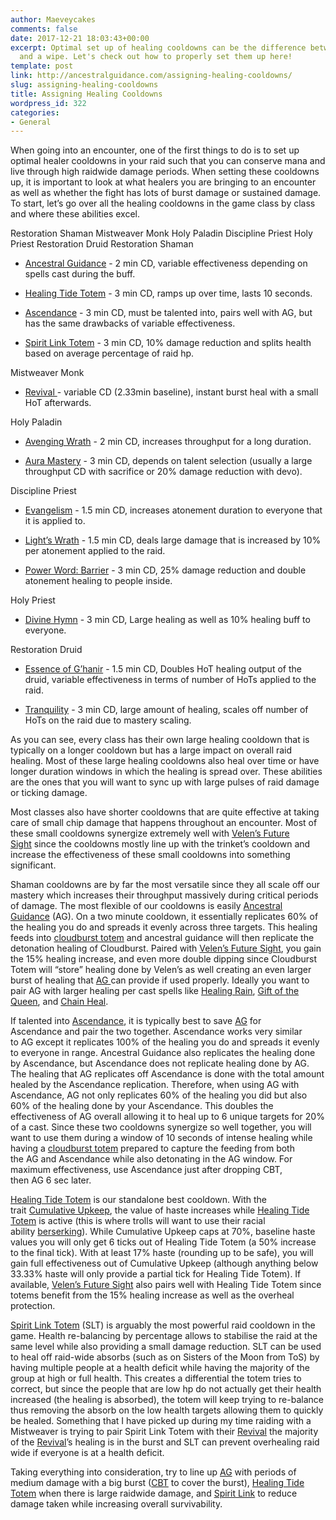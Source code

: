```yaml
---
author: Maeveycakes
comments: false
date: 2017-12-21 18:03:43+00:00
excerpt: Optimal set up of healing cooldowns can be the difference between a kill
  and a wipe. Let's check out how to properly set them up here!
template: post
link: http://ancestralguidance.com/assigning-healing-cooldowns/
slug: assigning-healing-cooldowns
title: Assigning Healing Cooldowns
wordpress_id: 322
categories:
- General
---
```


When going into an encounter, one of the first things to do is to set up optimal healer cooldowns in your raid such that you can conserve mana and live through high raidwide damage periods. When setting these cooldowns up, it is important to look at what healers you are bringing to an encounter as well as whether the fight has lots of burst damage or sustained damage. To start, let’s go over all the healing cooldowns in the game class by class and where these abilities excel.

Restoration Shaman
Mistweaver Monk
Holy Paladin
Discipline Priest
Holy Priest
Restoration Druid
Restoration Shaman



 	
  * [Ancestral Guidance](http://www.wowhead.com/spell=108281/) - 2 min CD, variable effectiveness depending on spells cast during the buff.

 	
  * [Healing Tide Totem](http://www.wowhead.com/spell=108280/) - 3 min CD, ramps up over time, lasts 10 seconds.

 	
  * [Ascendance](http://www.wowhead.com/spell=114052) - 3 min CD, must be talented into, pairs well with AG, but has the same drawbacks of variable effectiveness.

 	
  * [Spirit Link Totem](http://www.wowhead.com/spell=98008) - 3 min CD, 10% damage reduction and splits health based on average percentage of raid hp.


Mistweaver Monk

 	
  * [Revival ](http://www.wowhead.com/spell=115310)- variable CD (2.33min baseline), instant burst heal with a small HoT afterwards.


Holy Paladin

 	
  * [Avenging Wrath](http://www.wowhead.com/spell=31884) - 2 min CD, increases throughput for a long duration.

 	
  * [Aura Mastery](http://www.wowhead.com/spell=31821/) - 3 min CD, depends on talent selection (usually a large throughput CD with sacrifice or 20% damage reduction with devo).


Discipline Priest

 	
  * [Evangelism](http://www.wowhead.com/spell=246287/evangelism) - 1.5 min CD, increases atonement duration to everyone that it is applied to.

 	
  * [Light’s Wrath](http://www.wowhead.com/spell=207946/lights-wrath) - 1.5 min CD, deals large damage that is increased by 10% per atonement applied to the raid.

 	
  * [Power Word: Barrier](http://www.wowhead.com/spell=62618/power-word-barrier) - 3 min CD, 25% damage reduction and double atonement healing to people inside.


Holy Priest

 	
  * [Divine Hymn](http://www.wowhead.com/spell=64843/divine-hymn) - 3 min CD, Large healing as well as 10% healing buff to everyone.


Restoration Druid

 	
  * [Essence of G’hanir](http://www.wowhead.com/spell=208253/essence-of-ghanir) - 1.5 min CD, Doubles HoT healing output of the druid, variable effectiveness in terms of number of HoTs applied to the raid.

 	
  * [Tranquility](http://www.wowhead.com/spell=740/tranquility) - 3 min CD, large amount of healing, scales off number of HoTs on the raid due to mastery scaling.


As you can see, every class has their own large healing cooldown that is typically on a longer cooldown but has a large impact on overall raid healing. Most of these large healing cooldowns also heal over time or have longer duration windows in which the healing is spread over. These abilities are the ones that you will want to sync up with large pulses of raid damage or ticking damage.

Most classes also have shorter cooldowns that are quite effective at taking care of small chip damage that happens throughout an encounter. Most of these small cooldowns synergize extremely well with [Velen’s Future Sight](http://www.wowhead.com/item=144258/) since the cooldowns mostly line up with the trinket’s cooldown and increase the effectiveness of these small cooldowns into something significant.

Shaman cooldowns are by far the most versatile since they all scale off our mastery which increases their throughput massively during critical periods of damage. The most flexible of our cooldowns is easily [Ancestral Guidance](http://www.wowhead.com/spell=108281/) (AG). On a two minute cooldown, it essentially replicates 60% of the healing you do and spreads it evenly across three targets. This healing feeds into [cloudburst totem](http://www.wowhead.com/spell=157153/) and ancestral guidance will then replicate the detonation healing of Cloudburst. Paired with [Velen’s Future Sight](http://www.wowhead.com/item=144258/), you gain the 15% healing increase, and even more double dipping since Cloudburst Totem will “store” healing done by Velen’s as well creating an even larger burst of healing that [AG ](http://www.wowhead.com/spell=108281/)can provide if used properly. Ideally you want to pair AG with larger healing per cast spells like [Healing Rain](http://www.wowhead.com/spell=73920/), [Gift of the Queen](http://www.wowhead.com/spell=207778/), and [Chain Heal](http://www.wowhead.com/spell=1064/).

If talented into [Ascendance](http://www.wowhead.com/spell=114052), it is typically best to save [AG](http://www.wowhead.com/spell=108281) for Ascendance and pair the two together. Ascendance works very similar to AG except it replicates 100% of the healing you do and spreads it evenly to everyone in range. Ancestral Guidance also replicates the healing done by Ascendance, but Ascendance does not replicate healing done by AG. The healing that AG replicates off Ascendance is done with the total amount healed by the Ascendance replication. Therefore, when using AG with Ascendance, AG not only replicates 60% of the healing you did but also 60% of the healing done by your Ascendance. This doubles the effectiveness of AG overall allowing it to heal up to 6 unique targets for 20% of a cast. Since these two cooldowns synergize so well together, you will want to use them during a window of 10 seconds of intense healing while having a [cloudburst totem](http://www.wowhead.com/spell=157153) prepared to capture the feeding from both the AG and Ascendance while also detonating in the AG window. For maximum effectiveness, use Ascendance just after dropping CBT, then AG 6 sec later.

[Healing Tide Totem](http://www.wowhead.com/spell=108280/) is our standalone best cooldown. With the trait [Cumulative Upkeep](http://www.wowhead.com/spell=207362/), the value of haste increases while [Healing Tide Totem](http://www.wowhead.com/spell=108280/) is active (this is where trolls will want to use their racial ability [berserking](http://www.wowhead.com/spell=26297/)). While Cumulative Upkeep caps at 70%, baseline haste values you will only get 6 ticks out of Healing Tide Totem (a 50% increase to the final tick). With at least 17% haste (rounding up to be safe), you will gain full effectiveness out of Cumulative Upkeep (although anything below 33.33% haste will only provide a partial tick for Healing Tide Totem). If available, [Velen’s Future Sight](http://www.wowhead.com/item=144258/) also pairs well with Healing Tide Totem since totems benefit from the 15% healing increase as well as the overheal protection.

[Spirit Link Totem](http://www.wowhead.com/spell=98008) (SLT) is arguably the most powerful raid cooldown in the game. Health re-balancing by percentage allows to stabilise the raid at the same level while also providing a small damage reduction. SLT can be used to heal off raid-wide absorbs (such as on Sisters of the Moon from ToS) by having multiple people at a health deficit while having the majority of the group at high or full health. This creates a differential the totem tries to correct, but since the people that are low hp do not actually get their health increased (the healing is absorbed), the totem will keep trying to re-balance thus removing the absorb on the low health targets allowing them to quickly be healed. Something that I have picked up during my time raiding with a Mistweaver is trying to pair Spirit Link Totem with their [Revival](http://www.wowhead.com/spell=115310) the majority of the [Revival](http://www.wowhead.com/spell=115310)’s healing is in the burst and SLT can prevent overhealing raid wide if everyone is at a health deficit.

Taking everything into consideration, try to line up [AG](http://www.wowhead.com/spell=108281/) with periods of medium damage with a big burst ([CBT](http://www.wowhead.com/spell=157153/) to cover the burst), [Healing Tide Totem](http://www.wowhead.com/spell=108280/) when there is large raidwide damage, and [Spirit Link](http://www.wowhead.com/spell=98008) to reduce damage taken while increasing overall survivability.
